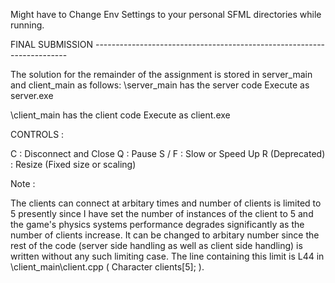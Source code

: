 Might have to Change Env Settings to your personal SFML directories while running.


FINAL SUBMISSION -----------------------------------------------------------------------

The solution for the remainder of the assignment is stored in server_main and client_main as follows:
\server_main has the server code
	Execute as server.exe

\client_main has the client code
	Execute as client.exe <ClientId>

CONTROLS : 

C : Disconnect and Close
Q : Pause
S / F : Slow or Speed Up
R (Deprecated) : Resize (Fixed size or scaling)



Note : 

The clients can connect at arbitary times and number of clients is limited to 5 presently since I have set the number of instances of the client 
to 5 and the game's physics systems performance degrades significantly as the number of clients increase. It can be changed to arbitary number 
since the rest of the code (server side handling as well as client side handling) is written without any such limiting case. The line containing
this limit is L44 in \client_main\client.cpp (	Character clients[5]; ).